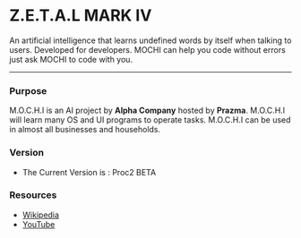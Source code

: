 # Z.E.T.A.L MARK IV
An artificial intelligence that learns undefined words by itself when talking to users. Developed for developers. MOCHI can help you code without errors just ask MOCHI to code with you.

***

### Purpose
M.O.C.H.I is an AI project by **Alpha Company** hosted by **Prazma**. M.O.C.H.I will learn many OS and UI programs to operate tasks. M.O.C.H.I can be used in almost all businesses and households.

### Version
* The Current Version is : Proc2 BETA

### Resources
* [Wikipedia](https://wikipedia.org)
* [YouTube](https://youtube.com)
